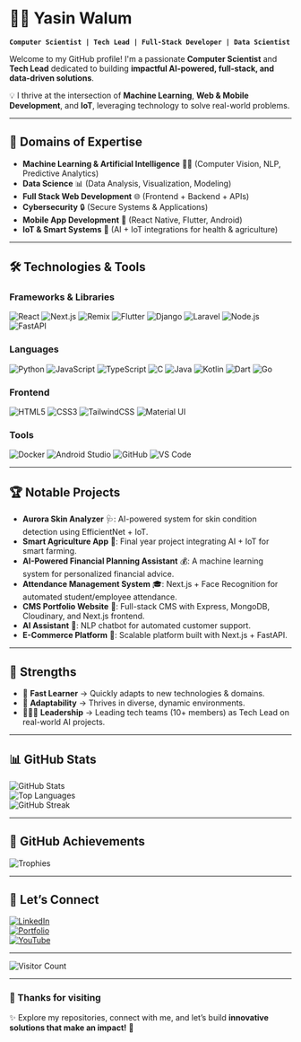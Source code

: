 # 👨‍💻 Yasin Walum

**`Computer Scientist | Tech Lead | Full-Stack Developer | Data Scientist`**

Welcome to my GitHub profile! I'm a passionate **Computer Scientist** and **Tech Lead** dedicated to building **impactful AI-powered, full-stack, and data-driven solutions**.  

💡 I thrive at the intersection of **Machine Learning**, **Web & Mobile Development**, and **IoT**, leveraging technology to solve real-world problems.  

---

## 🚀 Domains of Expertise

- **Machine Learning & Artificial Intelligence** 🤖🧠 (Computer Vision, NLP, Predictive Analytics)  
- **Data Science** 📊 (Data Analysis, Visualization, Modeling)  
- **Full Stack Web Development** 🌐 (Frontend + Backend + APIs)  
- **Cybersecurity** 🔒 (Secure Systems & Applications)  
- **Mobile App Development** 📱 (React Native, Flutter, Android)  
- **IoT & Smart Systems** 🌱 (AI + IoT integrations for health & agriculture)  

---

## 🛠️ Technologies & Tools

### Frameworks & Libraries
![React](https://img.shields.io/badge/-React-61DAFB?logo=react&logoColor=white&style=for-the-badge)
![Next.js](https://img.shields.io/badge/-Next.js-000000?logo=next.js&logoColor=white&style=for-the-badge)
![Remix](https://img.shields.io/badge/-Remix-2E343E?logo=remix&logoColor=white&style=for-the-badge)
![Flutter](https://img.shields.io/badge/-Flutter-02569B?logo=flutter&logoColor=white&style=for-the-badge)
![Django](https://img.shields.io/badge/-Django-092E20?logo=django&logoColor=white&style=for-the-badge)
![Laravel](https://img.shields.io/badge/-Laravel-FF2D20?logo=laravel&logoColor=white&style=for-the-badge)
![Node.js](https://img.shields.io/badge/-Node.js-339933?logo=node.js&logoColor=white&style=for-the-badge)
![FastAPI](https://img.shields.io/badge/-FastAPI-009688?logo=fastapi&logoColor=white&style=for-the-badge)

### Languages
![Python](https://img.shields.io/badge/-Python-3776AB?logo=python&logoColor=white&style=for-the-badge)
![JavaScript](https://img.shields.io/badge/-JavaScript-F7DF1E?logo=javascript&logoColor=black&style=for-the-badge)
![TypeScript](https://img.shields.io/badge/-TypeScript-3178C6?logo=typescript&logoColor=white&style=for-the-badge)
![C](https://img.shields.io/badge/-C-A8B9CC?logo=c&logoColor=white&style=for-the-badge)
![Java](https://img.shields.io/badge/-Java-007396?logo=java&logoColor=white&style=for-the-badge)
![Kotlin](https://img.shields.io/badge/-Kotlin-7F52FF?logo=kotlin&logoColor=white&style=for-the-badge)
![Dart](https://img.shields.io/badge/-Dart-0175C2?logo=dart&logoColor=white&style=for-the-badge)
![Go](https://img.shields.io/badge/-Go-00ADD8?logo=go&logoColor=white&style=for-the-badge)

### Frontend
![HTML5](https://img.shields.io/badge/-HTML5-E34F26?logo=html5&logoColor=white&style=for-the-badge)
![CSS3](https://img.shields.io/badge/-CSS3-1572B6?logo=css3&logoColor=white&style=for-the-badge)
![TailwindCSS](https://img.shields.io/badge/-TailwindCSS-06B6D4?logo=tailwind-css&logoColor=white&style=for-the-badge)
![Material UI](https://img.shields.io/badge/-Material_UI-0081CB?logo=mui&logoColor=white&style=for-the-badge)

### Tools
![Docker](https://img.shields.io/badge/-Docker-2496ED?logo=docker&logoColor=white&style=for-the-badge)
![Android Studio](https://img.shields.io/badge/-Android_Studio-3DDC84?logo=android-studio&logoColor=white&style=for-the-badge)
![GitHub](https://img.shields.io/badge/-GitHub-181717?logo=github&logoColor=white&style=for-the-badge)
![VS Code](https://img.shields.io/badge/-VS_Code-007ACC?logo=visual-studio-code&logoColor=white&style=for-the-badge)

---

## 🏆 Notable Projects

- **Aurora Skin Analyzer** 🩺: AI-powered system for skin condition detection using EfficientNet + IoT.  
- **Smart Agriculture App** 🌱: Final year project integrating AI + IoT for smart farming.  
- **AI-Powered Financial Planning Assistant** 💰: A machine learning system for personalized financial advice.  
- **Attendance Management System** 🎓: Next.js + Face Recognition for automated student/employee attendance.  
- **CMS Portfolio Website** 💼: Full-stack CMS with Express, MongoDB, Cloudinary, and Next.js frontend.  
- **AI Assistant** 🤖: NLP chatbot for automated customer support.  
- **E-Commerce Platform** 🛒: Scalable platform built with Next.js + FastAPI.  

---

## 🌱 Strengths

- 🚀 **Fast Learner** → Quickly adapts to new technologies & domains.  
- 🔄 **Adaptability** → Thrives in diverse, dynamic environments.  
- 🧑‍🤝‍🧑 **Leadership** → Leading tech teams (10+ members) as Tech Lead on real-world AI projects.  

---

## 📊 GitHub Stats

![GitHub Stats](https://github-readme-stats.vercel.app/api?username=wyasyn&show_icons=true&theme=radical)  
![Top Languages](https://github-readme-stats.vercel.app/api/top-langs/?username=wyasyn&layout=compact&theme=radical)  
![GitHub Streak](https://streak-stats.demolab.com?user=wyasyn&theme=radical&hide_border=true)  

---

## 🏅 GitHub Achievements

![Trophies](https://github-profile-trophy.vercel.app/?username=wyasyn&theme=radical&margin-w=10&no-frame=true) 

---

## 🤝 Let’s Connect

[![LinkedIn](https://img.shields.io/badge/-LinkedIn-0077B5?logo=linkedin&logoColor=white&style=for-the-badge)](https://www.linkedin.com/in/yasin-walum)  
[![Portfolio](https://img.shields.io/badge/-Portfolio-FF5722?logo=google-chrome&logoColor=white&style=for-the-badge)](https://yasin-walum.vercel.app/)  
[![YouTube](https://img.shields.io/badge/-YasynDotDev-FF0000?logo=youtube&logoColor=white&style=for-the-badge)](https://youtube.com/@YasynDotDev)  

---

![Visitor Count](https://komarev.com/ghpvc/?username=wyasyn&color=blueviolet&style=flat-square)  

---

### 🌟 Thanks for visiting

✨ Explore my repositories, connect with me, and let’s build **innovative solutions that make an impact!** 🚀
